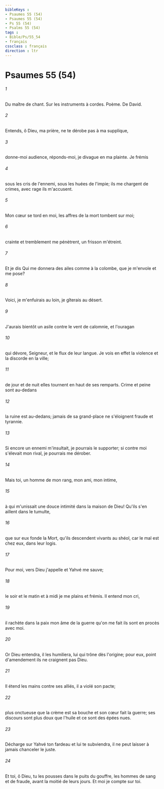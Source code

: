 ```yaml
---
bibleKeys : 
- Psaumes 55 (54)
- Psaumes 55 (54)
- Ps 55 (54)
- Psalms 55 (54)
tags : 
- Bible/Ps/55_54
- français
cssclass : français
direction : ltr
---
```


# Psaumes 55 (54)

###### 1
Du maître de chant. Sur les instruments à cordes. Poème. De David.
###### 2
Entends, ô Dieu, ma prière, ne te dérobe pas à ma supplique,
###### 3
donne-moi audience, réponds-moi, je divague en ma plainte. Je frémis
###### 4
sous les cris de l'ennemi, sous les huées de l'impie; ils me chargent de crimes, avec rage ils m'accusent.
###### 5
Mon cœur se tord en moi, les affres de la mort tombent sur moi;
###### 6
crainte et tremblement me pénètrent, un frisson m'étreint.
###### 7
Et je dis Qui me donnera des ailes comme à la colombe, que je m'envole et me pose?
###### 8
Voici, je m'enfuirais au loin, je gîterais au désert.
###### 9
J'aurais bientôt un asile contre le vent de calomnie, et l'ouragan
###### 10
qui dévore, Seigneur, et le flux de leur langue. Je vois en effet la violence et la discorde en la ville;
###### 11
de jour et de nuit elles tournent en haut de ses remparts. Crime et peine sont au-dedans
###### 12
la ruine est au-dedans; jamais de sa grand-place ne s'éloignent fraude et tyrannie.
###### 13
Si encore un ennemi m'insultait, je pourrais le supporter; si contre moi s'élevait mon rival, je pourrais me dérober.
###### 14
Mais toi, un homme de mon rang, mon ami, mon intime,
###### 15
à qui m'unissait une douce intimité dans la maison de Dieu! Qu'ils s'en aillent dans le tumulte,
###### 16
que sur eux fonde la Mort, qu'ils descendent vivants au shéol, car le mal est chez eux, dans leur logis.
###### 17
Pour moi, vers Dieu j'appelle et Yahvé me sauve;
###### 18
le soir et le matin et à midi je me plains et frémis. Il entend mon cri,
###### 19
il rachète dans la paix mon âme de la guerre qu'on me fait ils sont en procès avec moi.
###### 20
Or Dieu entendra, il les humiliera, lui qui trône dès l'origine; pour eux, point d'amendement ils ne craignent pas Dieu.
###### 21
Il étend les mains contre ses alliés, il a violé son pacte;
###### 22
plus onctueuse que la crème est sa bouche et son cœur fait la guerre; ses discours sont plus doux que l'huile et ce sont des épées nues.
###### 23
Décharge sur Yahvé ton fardeau et lui te subviendra, il ne peut laisser à jamais chanceler le juste.
###### 24
Et toi, ô Dieu, tu les pousses dans le puits du gouffre, les hommes de sang et de fraude, avant la moitié de leurs jours. Et moi je compte sur toi.
